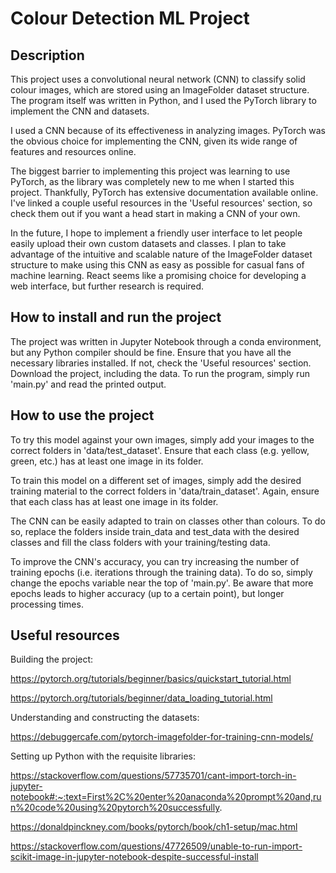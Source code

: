 # Colour Detection ML Project

## Description
This project uses a convolutional neural network (CNN) to classify solid colour images, which are stored using an ImageFolder dataset structure. The program itself was written in Python, and I used the PyTorch library to implement the CNN and datasets.

I used a CNN because of its effectiveness in analyzing images. PyTorch was the obvious choice for implementing the CNN, given its wide range of features and resources online. 

The biggest barrier to implementing this project was learning to use PyTorch, as the library was completely new to me when I started this project. Thankfully, PyTorch has extensive documentation available online. I've linked a couple useful resources in the 'Useful resources' section, so check them out if you want a head start in making a CNN of your own.

In the future, I hope to implement a friendly user interface to let people easily upload their own custom datasets and classes. I plan to take advantage of the intuitive and scalable nature of the ImageFolder dataset structure to make using this CNN as easy as possible for casual fans of machine learning. React seems like a promising choice for developing a web interface, but further research is required.

## How to install and run the project
The project was written in Jupyter Notebook through a conda environment, but any Python compiler should be fine.
Ensure that you have all the necessary libraries installed. If not, check the 'Useful resources' section.
Download the project, including the data. To run the program, simply run 'main.py' and read the printed output.

## How to use the project
To try this model against your own images, simply add your images to the correct folders in 'data/test_dataset'. Ensure that each class (e.g. yellow, green, etc.) has at least one image in its folder.

To train this model on a different set of images, simply add the desired training material to the correct folders in 'data/train_dataset'. Again, ensure that each class has at least one image in its folder.

The CNN can be easily adapted to train on classes other than colours. To do so, replace the folders inside train_data and test_data with the desired classes and fill the class folders with your training/testing data.

To improve the CNN's accuracy, you can try increasing the number of training epochs (i.e. iterations through the training data). To do so, simply change the epochs variable near the top of 'main.py'. Be aware that more epochs leads to higher accuracy (up to a certain point), but longer processing times.

## Useful resources
Building the project:

https://pytorch.org/tutorials/beginner/basics/quickstart_tutorial.html

https://pytorch.org/tutorials/beginner/data_loading_tutorial.html

Understanding and constructing the datasets:

https://debuggercafe.com/pytorch-imagefolder-for-training-cnn-models/

Setting up Python with the requisite libraries:

https://stackoverflow.com/questions/57735701/cant-import-torch-in-jupyter-notebook#:~:text=First%2C%20enter%20anaconda%20prompt%20and,run%20code%20using%20pytorch%20successfully.

https://donaldpinckney.com/books/pytorch/book/ch1-setup/mac.html

https://stackoverflow.com/questions/47726509/unable-to-run-import-scikit-image-in-jupyter-notebook-despite-successful-install
